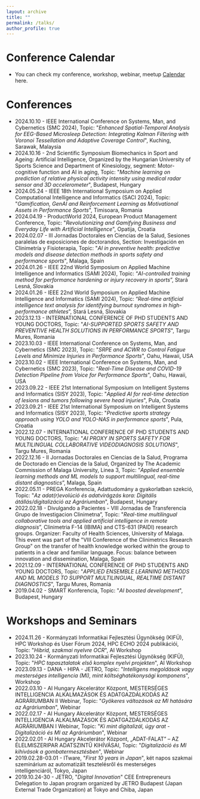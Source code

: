 ```yaml
---
layout: archive
title: ""
permalink: /talks/
author_profile: true
---
```


Conference Calendar
======
* You can check my conference, workshop, webinar, meetup <a href="https://www.attila.phd/conferences"> Calendar</a> here.

Conferences
======
* 2024.10.10 - IEEE International Conference on Systems, Man, and Cybernetics (SMC 2024), Topic: "_Enhanced Spatial-Temporal Analysis for EEG-Based Microsleep Detection: Integrating Kalman Filtering with Voronoi Tessellation and Adaptive Coverage Control_",  Kuching, Sarawak, Malaysia
* 2024.10.16 - 2nd Scientific Symposium Biomechanics in Sport and Ageing: Artificial Intelligence, Organized by the Hungarian University of Sports Science and Department of Kinesiology, segment: Motor-cognitive function and AI in aging, Topic: "_Machine learning on prediction of relative physical activity intensity using medical radar sensor and 3D accelerometer_", Budapest, Hungary
* 2024.05.24 - IEEE 18th International Symposium on Applied Computational Intelligence and Informatics (SACI 2024), Topic: "_Gamification, GenAI and Reinforcement Learning as Motivational Assets in Performance Sports_", Timisoara, Romania
* 2024.04.19 - ProductWorld 2024, European Product Management Conference, Topic: "_Revolutionizing and Gamifying Business and Everyday Life with Artificial Intelligence_", Opatija, Croatia
* 2024.02.07 - III Jornadas Doctorales en Ciencias de la Salud, Sesiones paralelas de exposiciones de doctorandos, Section: Investigación en Clinimetría y Fisioterapia, Topic: "_AI in preventive health: predictive models and disease detection methods in sports safety and performance sports_", Malaga, Spain
* 2024.01.26 - IEEE 22nd World Symposium on Applied Machine Intelligence and Informatics (SAMI 2024), Topic: “_AI-controlled training method for performance hardening or injury recovery in sports_”, Stará Lesná, Slovakia
* 2024.01.26 - IEEE 22nd World Symposium on Applied Machine Intelligence and Informatics (SAMI 2024), Topic: “_Real-time artificial intelligence text analysis for identifying burnout syndromes in high-performance athletes_”, Stará Lesná, Slovakia
* 2023.12.13 - INTERNATIONAL CONFERENCE OF PHD STUDENTS AND YOUNG DOCTORS, Topic: "_AI-SUPPORTED SPORTS SAFETY AND PREVENTIVE HEALTH SOLUTIONS IN PERFORMANCE SPORTS_", Targu Mures, Romania
* 2023.10.03 - IEEE International Conference on Systems, Man, and Cybernetics (SMC 2023), Topic: "_SRPE and ACWR to Control Fatigue Levels and Minimize Injuries in Performance Sports_",  Oahu, Hawaii, USA
* 2023.10.02 - IEEE International Conference on Systems, Man, and Cybernetics (SMC 2023), Topic: "_Real-Time Disease and COVID-19 Detection Pipeline from Voice for Performance Sports_",  Oahu, Hawaii, USA
* 2023.09.22 - IEEE 21st International Symposium on Intelligent Systems and Informatics (SISY 2023), Topic: "_Applied AI for real-time detection of lesions and tumors following severe head injuries_",  Pula, Croatia
* 2023.09.21 - IEEE 21st International Symposium on Intelligent Systems and Informatics (SISY 2023), Topic: "_Predictive sports strategy approach using YOLO and YOLO-NAS in performance sports_", Pula, Croatia
* 2022.12.07 - INTERNATIONAL CONFERENCE OF PHD STUDENTS AND YOUNG DOCTORS, Topic: "_AI PROXY IN SPORTS SAFETY FOR MULTILINGUAL COLLABORATIVE VIDEODIAGNOSIS SOLUTIONS_", Targu Mures, Romania
* 2022.12.16 - II Jornadas Doctorales en Ciencias de la Salud, Programa de Doctorado en Ciencias de la Salud, Organized by The Academic Commission of Malaga University, Linea 3, Topic: ”_Applied ensemble learning methods and ML models to support multilingual, real-time distant diagnostics_”, Malaga, Spain
* 2022.05.11 - PREGA Konferencia, Adattudomány a gyakorlatban szekció, Topic: "_Az adat(r)evolúció és adatvirágzás kora: Digitális átállás/digitalizáció az Agráriumban_", Budapest, Hungary
* 2022.02.18 - Divulgando a Pacientes - VIII Jornadas de Transferencia Grupo de Investigacion Clinimetrıa”, Topic: "_Real-time multilingual collaborative tools and applied artificial intelligence in remote diagnosis_”, Clinimetria F-14 (IBIMA) and CTS-631 (PAIDI) research groups. Organizer: Faculty of Health Sciences, University of Malaga. This event was part of the "VIII Conference of the Clinimetrics Research Group" on the transfer of health knowledge worked within the group to patients in a clear and familiar language. Focus: balance between innovation and dissemination, Malaga, Spain
* 2021.12.09 - INTERNATIONAL CONFERENCE OF PHD STUDENTS AND YOUNG DOCTORS, Topic: "_APPLIED ENSEMBLE LEARNING METHODS AND ML MODELS TO SUPPORT MULTILINGUAL, REALTIME DISTANT DIAGNOSTICS_", Targu Mures, Romania
* 2019.04.02 - SMART Konferencia, Topic: "_AI boosted development_", Budapest, Hungary 

Workshops and Seminars
======
* 2024.11.26 - Kormányzati Informatikai Fejlesztési Ügynökség (KIFÜ), HPC Workshop és User Fórum 2024, HPC ECHO 2024 publikációi, Topic: "_Hibrid, szakmai nyelvre OCR_", AI Workshop
* 2023.10.24 - Kormányzati Informatikai Fejlesztési Ügynökség (KIFÜ), Topic: "_HPC tapasztalatok első komplex nyelvi projekten_", AI Workshop
* 2023.09.13 - DANA - HIPA - JETRO, Topic: "_Intelligens megoldások vagy mesterséges intelligencia (MI), mint költséghatékonysági komponens_", Workshop
* 2022.03.10 - AI Hungary Akcelerátor Központ, MESTERSÉGES INTELLIGENCIA ALKALMAZÁSOK ÉS ADATGAZDÁLKODÁS AZ AGRÁRIUMBAN II Webinar, Topic: "_Gyökeres változások az MI hatására az Agráriumban_", Webinar 
* 2022.02.17 - AI Hungary Akcelerátor Központ, MESTERSÉGES INTELLIGENCIA ALKALMAZÁSOK ÉS ADATGAZDÁLKODÁS AZ AGRÁRIUMBAN I Webinar, Topic: "_Ki mint digitalizál, úgy arat - Digitalizáció és MI az Agráriumban_", Webinar
* 2022.02.01 - AI Hungary Akcelerátor Központ, „ADAT-FALAT” – AZ ÉLELMISZERIPAR ADATSZINTŰ KIHÍVÁSAI, Topic: "_Digitalizáció és MI kihívások a gombatermesztésben_", Webinar
* 2019.02.28-03.01 - ITware, "_First 10 years in Japan_", két napos szakmai szeminárium az automatizált tesztelésről és mesterséges intelligenciáról, Tokyo, Japan 
* 2019.10.24-30 - JETRO, "_Digital Innovation_" CEE Entrepreneurs Delegation to Japan program organized by JETRO Budapest (Japan External Trade Organization) at Tokyo and Chiba, Japan




<!--div class="wordwrap"> You can check my conference <a href="https://www.attila.phd/conferences"> Calendar</a> here.</div>

{% if site.talkmap_link == true %}

<p style="text-decoration:underline;"><a href="/talkmap.html">See a map of all the places I've given a talk!</a></p>

{% endif %}

{% for post in site.talks reversed %}
  {% include archive-single-talk.html %}
{% endfor %}


{% include base_path %}
<div class="wordwrap"> You can check my conference <a href="https://www.attila.phd/conferences"> Calendar</a> here.</div-->
